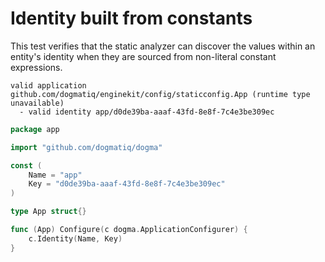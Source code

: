 # Identity built from constants

This test verifies that the static analyzer can discover the values within an
entity's identity when they are sourced from non-literal constant expressions.

```au:output au:group=matrix
valid application github.com/dogmatiq/enginekit/config/staticconfig.App (runtime type unavailable)
  - valid identity app/d0de39ba-aaaf-43fd-8e8f-7c4e3be309ec
```

```go au:input au:group=matrix
package app

import "github.com/dogmatiq/dogma"

const (
	Name = "app"
	Key = "d0de39ba-aaaf-43fd-8e8f-7c4e3be309ec"
)

type App struct{}

func (App) Configure(c dogma.ApplicationConfigurer) {
	c.Identity(Name, Key)
}
```
